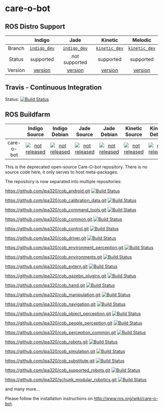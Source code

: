 care-o-bot
===========

## ROS Distro Support

|         | Indigo | Jade | Kinetic | Melodic |
|:-------:|:------:|:----:|:-------:|:-------:|
| Branch  | [`indigo_dev`](https://github.com/ipa320/care-o-bot/tree/indigo_dev) | [`indigo_dev`](https://github.com/ipa320/care-o-bot/tree/indigo_dev) | [`kinetic_dev`](https://github.com/ipa320/care-o-bot/tree/kinetic_dev) | [`kinetic_dev`](https://github.com/ipa320/care-o-bot/tree/kinetic_dev) |
| Status  |  supported | not supported | supported | supported |
| Version | [version](http://repositories.ros.org/status_page/ros_indigo_default.html?q=care-o-bot) | [version](http://repositories.ros.org/status_page/ros_jade_default.html?q=care-o-bot) | [version](http://repositories.ros.org/status_page/ros_kinetic_default.html?q=care-o-bot) | [version](http://repositories.ros.org/status_page/ros_melodic_default.html?q=care-o-bot) |

## Travis - Continuous Integration

Status: [![Build Status](https://travis-ci.com/ipa320/care-o-bot.svg?branch=kinetic_dev)](https://travis-ci.com/ipa320/care-o-bot)

## ROS Buildfarm

|         | Indigo Source | Indigo Debian | Jade Source | Jade Debian | Kinetic Source | Kinetic Debian | Melodic Source | Melodic Debian |
|:-------:|:-------------:|:-------------:|:-----------:|:-----------:|:--------------:|:--------------:|:--------------:|:--------------:|
| care-o-bot | [![not released](http://build.ros.org/buildStatus/icon?job=Isrc_uT__care_o_bot__ubuntu_trusty__source)](http://build.ros.org/view/Isrc_uT/job/Isrc_uT__care_o_bot__ubuntu_trusty__source/) | [![not released](http://build.ros.org/buildStatus/icon?job=Ibin_uT64__care_o_bot__ubuntu_trusty_amd64__binary)](http://build.ros.org/view/Ibin_uT64/job/Ibin_uT64__care_o_bot__ubuntu_trusty_amd64__binary/) | [![not released](http://build.ros.org/buildStatus/icon?job=Jsrc_uT__care_o_bot__ubuntu_trusty__source)](http://build.ros.org/view/Jsrc_uT/job/Jsrc_uT__care_o_bot__ubuntu_trusty__source/) | [![not released](http://build.ros.org/buildStatus/icon?job=Jbin_uT64__care_o_bot__ubuntu_trusty_amd64__binary)](http://build.ros.org/view/Jbin_uT64/job/Jbin_uT64__care_o_bot__ubuntu_trusty_amd64__binary/) | [![not released](http://build.ros.org/buildStatus/icon?job=Ksrc_uX__care_o_bot__ubuntu_xenial__source)](http://build.ros.org/view/Ksrc_uX/job/Ksrc_uX__care_o_bot__ubuntu_xenial__source/) | [![not released](http://build.ros.org/buildStatus/icon?job=Kbin_uX64__care_o_bot__ubuntu_xenial_amd64__binary)](http://build.ros.org/view/Kbin_uX64/job/Kbin_uX64__care_o_bot__ubuntu_xenial_amd64__binary/) | [![not released](http://build.ros.org/buildStatus/icon?job=Msrc_uB__care_o_bot__ubuntu_bionic__source)](http://build.ros.org/view/Msrc_uB/job/Msrc_uB__care_o_bot__ubuntu_bionic__source/) | [![not released](http://build.ros.org/buildStatus/icon?job=Mbin_uB64__care_o_bot__ubuntu_bionic_amd64__binary)](http://build.ros.org/view/Mbin_uB64/job/Mbin_uB64__care_o_bot__ubuntu_bionic_amd64__binary/) |




This is the deprecated open-source Care-O-bot repository. There is no source code here, it only serves to host meta-packages.

The repository is now separated into multiple repositories:

https://github.com/ipa320/cob_android.git [![Build Status](https://travis-ci.com/ipa320/cob_android.svg?branch=indigo_dev)](https://travis-ci.com/ipa320/cob_android)

https://github.com/ipa320/cob_calibration_data.git [![Build Status](https://travis-ci.com/ipa320/cob_calibration_data.svg?branch=indigo_dev)](https://travis-ci.com/ipa320/cob_calibration_data)

https://github.com/ipa320/cob_command_tools.git [![Build Status](https://travis-ci.com/ipa320/cob_command_tools.svg?branch=indigo_dev)](https://travis-ci.com/ipa320/cob_command_tools)

https://github.com/ipa320/cob_common.git [![Build Status](https://travis-ci.com/ipa320/cob_common.svg?branch=kinetic_dev)](https://travis-ci.com/ipa320/cob_common)

https://github.com/ipa320/cob_control.git [![Build Status](https://travis-ci.com/ipa320/cob_control.svg?branch=kinetic_dev)](https://travis-ci.com/ipa320/cob_control)

https://github.com/ipa320/cob_driver.git [![Build Status](https://travis-ci.com/ipa320/cob_driver.svg?branch=kinetic_dev)](https://travis-ci.com/ipa320/cob_driver)

https://github.com/ipa320/cob_environment_perception.git [![Build Status](https://travis-ci.com/ipa320/cob_environment_perception.svg?branch=indigo_dev)](https://travis-ci.com/ipa320/cob_environment_perception)

https://github.com/ipa320/cob_environments.git [![Build Status](https://travis-ci.com/ipa320/cob_environments.svg?branch=indigo_dev)](https://travis-ci.com/ipa320/cob_environments)

https://github.com/ipa320/cob_extern.git [![Build Status](https://travis-ci.com/ipa320/cob_extern.svg?branch=indigo_dev)](https://travis-ci.com/ipa320/cob_extern)

https://github.com/ipa320/cob_gazebo_plugins.git [![Build Status](https://travis-ci.com/ipa320/cob_gazebo_plugins.svg?branch=kinetic_dev)](https://travis-ci.com/ipa320/cob_gazebo_plugins)

https://github.com/ipa320/cob_hand.git [![Build Status](https://travis-ci.com/ipa320/cob_hand.svg?branch=indigo_dev)](https://travis-ci.com/ipa320/cob_hand)

https://github.com/ipa320/cob_manipulation.git [![Build Status](https://travis-ci.com/ipa320/cob_manipulation.svg?branch=kinetic_dev)](https://travis-ci.com/ipa320/cob_manipulation)

https://github.com/ipa320/cob_navigation.git [![Build Status](https://travis-ci.com/ipa320/cob_navigation.svg?branch=indigo_dev)](https://travis-ci.com/ipa320/cob_navigation)

https://github.com/ipa320/cob_object_perception.git [![Build Status](https://travis-ci.com/ipa320/cob_object_perception.svg?branch=indigo_dev)](https://travis-ci.com/ipa320/cob_object_perception)

https://github.com/ipa320/cob_people_perception.git [![Build Status](https://travis-ci.com/ipa320/cob_people_perception.svg?branch=indigo_dev)](https://travis-ci.com/ipa320/cob_people_perception)

https://github.com/ipa320/cob_perception_common.git [![Build Status](https://travis-ci.com/ipa320/cob_perception_common.svg?branch=indigo_dev)](https://travis-ci.com/ipa320/cob_perception_common)

https://github.com/ipa320/cob_robots.git [![Build Status](https://travis-ci.com/ipa320/cob_robots.svg?branch=kinetic_dev)](https://travis-ci.com/ipa320/cob_robots)

https://github.com/ipa320/cob_simulation.git [![Build Status](https://travis-ci.com/ipa320/cob_simulation.svg?branch=kinetic_dev)](https://travis-ci.com/ipa320/cob_simulation)

https://github.com/ipa320/cob_substitute.git [![Build Status](https://travis-ci.com/ipa320/cob_substitute.svg?branch=indigo_dev)](https://travis-ci.com/ipa320/cob_substitute)

https://github.com/ipa320/cob_supported_robots.git [![Build Status](https://travis-ci.com/ipa320/cob_supported_robots.svg?branch=indigo_dev)](https://travis-ci.com/ipa320/cob_supported_robots)

https://github.com/ipa320/schunk_modular_robotics.git [![Build Status](https://travis-ci.com/ipa320/schunk_modular_robotics.svg?branch=indigo_dev)](https://travis-ci.com/ipa320/schunk_modular_robotics)

and many more...

Please follow the installation instructions on http://www.ros.org/wiki/care-o-bot.
